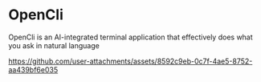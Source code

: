 # OpenCli
OpenCli is an AI-integrated terminal application that effectively does what you ask in natural language



https://github.com/user-attachments/assets/8592c9eb-0c7f-4ae5-8752-aa439bf6e035

